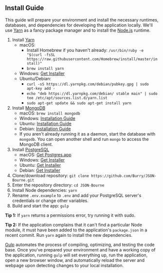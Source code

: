 ## Install Guide

This guide will prepare your environment and install the necessary runtimes, databases, and dependencies for developing the application locally. We'll use [Yarn](https://yarnpkg.com/en/) as a fancy package manager and to install the [Node.js](https://nodejs.org/en/) runtime.

1. Install [Yarn](https://yarnpkg.com/en/)
	- macOS:
		- Install Homebrew if you haven't already: `/usr/bin/ruby -e "$(curl -fsSL https://raw.githubusercontent.com/Homebrew/install/master/install)"`
		- `brew install yarn`
	- Windows: [Get Installer](https://yarnpkg.com/latest.msi)
	- Ubuntu/Debian:
		- `curl -sS https://dl.yarnpkg.com/debian/pubkey.gpg | sudo apt-key add -`
		- `echo "deb https://dl.yarnpkg.com/debian/ stable main" | sudo tee /etc/apt/sources.list.d/yarn.list`
		- `sudo apt-get update && sudo apt-get install yarn`
2. Install [MongoDB](https://docs.mongodb.com/manual/installation/)
	- macOS: `brew install mongodb`
	- Windows: [Installation Guide](https://docs.mongodb.com/manual/tutorial/install-mongodb-on-windows/)
	- Ubuntu: [Installation Guide](https://docs.mongodb.com/manual/tutorial/install-mongodb-on-ubuntu/)
	- Debian: [Installation Guide](https://docs.mongodb.com/manual/tutorial/install-mongodb-on-debian/)
	- If you aren't already running it as a daemon, start the database with `mongodb`. You can open another shell and run `mongo` to access the MongoDB client.
3. Install [PostgreSQL](https://www.postgresql.org/)
	- macOS: [Get Postgres.app](http://postgresapp.com)
	- Windows: [Get Installer](https://www.postgresql.org/download/windows/)
	- Ubuntu: [Get Installer](https://www.postgresql.org/download/linux/ubuntu/)
	- Debian: [Get Installer](https://www.postgresql.org/download/linux/debian/)
4. Clone/download repository: `git clone https://github.com/Burry/JSON-Bourne.git`
5. Enter the repository directory: `cd JSON-Bourne`
6. Install Node dependencies: `yarn`
7. Rename `.env.example` to `.env` and add your PostgreSQL server's credentials or change other variables.
8. Build and start the app: `gulp`

**Tip 1:** If `yarn` returns a permissions error, try running it with sudo.

**Tip 2:** If the application complains that it can't find a particular Node module, it must have been added to the application's `package.json` in a recent commit. Run `yarn` again to install the new dependencies.

[Gulp](https://gulpjs.com/) automates the process of compiling, optimizing, and testing the code base. Once you've prepared your environment and have a working copy of the application, running `gulp` will set everything up, run the application, open a new browser window, and automatically reload the server and webpage upon detecting changes to your local installation.
